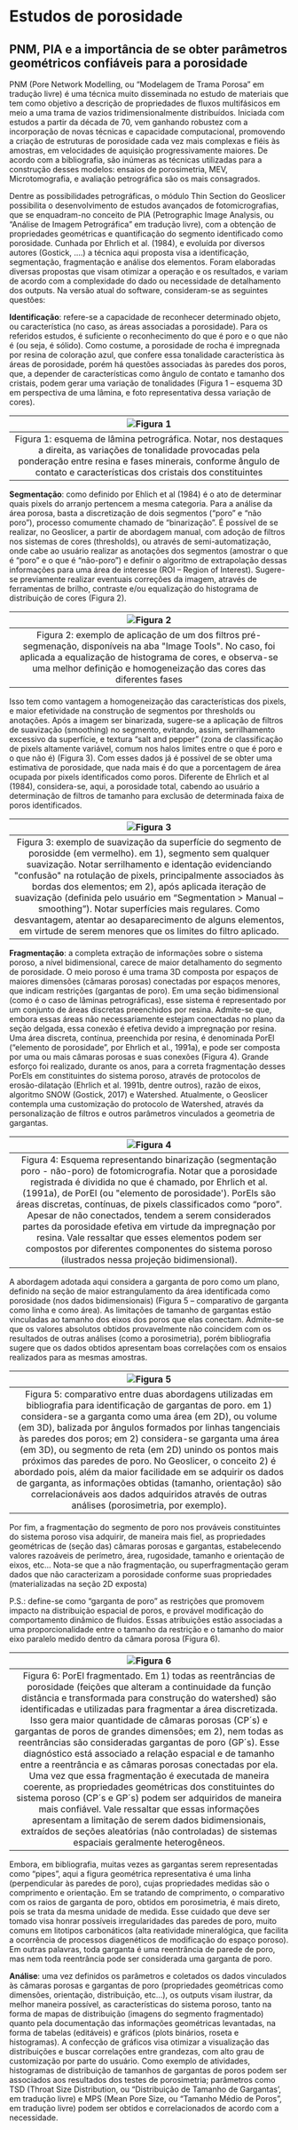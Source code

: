 # Estudos de porosidade

## PNM, PIA e a importância de se obter parâmetros geométricos confiáveis para a porosidade

PNM (Pore Network Modelling, ou “Modelagem de Trama Porosa” em tradução livre) é uma
técnica muito disseminada no estudo de materiais que tem como objetivo a descrição de
propriedades de fluxos multifásicos em meio a uma trama de vazios tridimensionalmente
distribuídos. Iniciada com estudos a partir da década de 70, vem ganhando robustez com a
incorporação de novas técnicas e capacidade computacional, promovendo a criação de
estruturas de porosidade cada vez mais complexas e fiéis às amostras, em velocidades de
aquisição progressivamente maiores. De acordo com a bibliografia, são inúmeras as técnicas
utilizadas para a construção desses modelos: ensaios de porosimetria, MEV, Microtomografia,
e avaliação petrográfica são os mais consagrados.

Dentre as possibilidades petrográficas, o módulo Thin Section do Geoslicer possibilita o desenvolvimento de estudos avançados de fotomicrografias, que se enquadram-no conceito de PIA (Petrographic Image Analysis, ou “Análise de Imagem Petrográfica” em tradução livre),  com a obtenção de propriedades geométricas e quantificação do segmento identificado como porosidade. Cunhada por Ehrlich et al. (1984), e evoluída por diversos autores (Gostick, ....) a técnica aqui proposta visa a identificação, segmentação, fragmentação e análise dos elementos. Foram elaboradas diversas propostas que visam otimizar a operação e os resultados, e variam de acordo com a complexidade do dado ou necessidade de detalhamento dos outputs. Na versão atual do software, consideram-se as seguintes questões:

**Identificação**: refere-se a capacidade de reconhecer determinado objeto, ou característica (no caso, as áreas associadas a porosidade). Para os referidos estudos, é suficiente o reconhecimento do que é poro e o que não é (ou seja, é sólido). Como costume, a porosidade de rocha é impregnada por resina de coloração azul, que confere essa tonalidade característica às áreas de porosidade, porém há questões associadas às paredes dos poros, que, a depender de características como ângulo de contato e tamanho dos cristais, podem gerar uma variação de tonalidades (Figura 1 – esquema 3D em perspectiva de uma lâmina, e foto representativa dessa variação de cores).

| ![Figura 1](estudos_de_porosidade-figura_1.png) |
|:-----------------------------------------------:|
| Figura 1: esquema de lâmina petrográfica. Notar, nos destaques a direita, as variações de tonalidade provocadas pela ponderação entre resina e fases minerais, conforme ângulo de contato e características dos cristais dos constituintes |

**Segmentação**: como definido por Ehlich et al (1984) é o ato de determinar quais pixels do arranjo pertencem a mesma categoria. Para a análise da área porosa, basta a discretização de dois segmentos (“poro” e “não poro”), processo comumente chamado de “binarização”. É possível de se realizar, no Geoslicer, a partir de abordagem manual, com adoção de filtros nos sistemas de cores (thresholds), ou através de semi-automatização, onde cabe ao usuário realizar as anotações dos segmentos (amostrar o que é “poro” e o que é “não-poro”) e definir o algoritmo de extrapolação dessas informações para uma área de interesse (ROI – Region of Interest). Sugere-se previamente realizar eventuais correções da imagem, através de ferramentas de brilho, contraste e/ou equalização do histograma de distribuição de cores (Figura 2).

| ![Figura 2](estudos_de_porosidade-figura_2.png) |
|:-----------------------------------------------:|
| Figura 2: exemplo de aplicação de um dos filtros pré-segmenação, disponíveis na aba "Image Tools". No caso, foi aplicada a equalização de histograma de cores, e observa-se uma melhor definição e homogeneização das cores das diferentes fases |

Isso tem como vantagem a homogeneização das características dos pixels, e maior efetividade na construção de segmentos por thresholds ou anotações. Após a imagem ser binarizada, sugere-se a aplicação de filtros de suavização (smoothing) no segmento, evitando, assim, serrilhamento excessivo da superfície, e textura “salt and pepper” (zona de classificação de pixels altamente variável, comum nos halos limites entre o que é poro e o que não é) (Figura 3). Com esses dados já é possível de se obter uma estimativa de porosidade, que nada mais é do que a porcentagem de área ocupada por pixels identificados como poros. Diferente de Ehrlich et al (1984), considera-se, aqui, a porosidade total, cabendo ao usuário a determinação de filtros de tamanho para exclusão de determinada faixa de poros identificados.

| ![Figura 3](estudos_de_porosidade-figura_3.png) |
|:-----------------------------------------------:|
| Figura 3: exemplo de suavização da superfície do segmento de porosidde (em vermelho). em 1), segmento sem qualquer suavização. Notar serrilhamento e identação evidenciando "confusão" na rotulação de pixels, principalmente associados às bordas dos elementos; em 2), após aplicada iteração de suavização (definida pelo usuário em “Segmentation > Manual – smoothing”). Notar superfícies mais regulares. Como desvantagem, atentar ao desaparecimento de alguns elementos, em virtude de serem menores que os limites do filtro aplicado. |

**Fragmentação**: a completa extração de informações sobre o sistema poroso, a nível bidimensional, carece de maior detalhamento do segmento de porosidade. O meio poroso é uma trama 3D composta por espaços de maiores dimensões (câmaras porosas) conectadas por espaços menores, que indicam restrições (gargantas de poro). Em uma seção bidimensional (como é o caso de lâminas petrográficas), esse sistema é representado por um conjunto de áreas discretas preenchidos por resina. Admite-se que, embora essas áreas não necessariamente estejam conectadas no plano da seção delgada, essa conexão é efetiva devido a impregnação por resina. Uma área discreta, contínua, preenchida por resina, é denominada PorEl (“elemento de porosidade”, por Ehrlich et al., 1991a), e pode ser composta por uma ou mais câmaras porosas e suas conexões (Figura 4). Grande esforço foi realizado, durante os anos, para a correta fragmentação desses PorEls em constituintes do sistema poroso, através de protocolos de erosão-dilatação (Ehrlich et al. 1991b, dentre outros), razão de eixos, algoritmo SNOW (Gostick, 2017) e Watershed. Atualmente, o Geoslicer contempla uma customização do protocolo de Watershed, através da personalização de filtros e outros parâmetros vinculados a geometria de gargantas.

| ![Figura 4](estudos_de_porosidade-figura_4.png) |
|:-----------------------------------------------:|
| Figura 4: Esquema representando binarização (segmentação poro - não-poro) de fotomicrografia. Notar que a porosidade registrada é dividida no que é chamado, por Ehrlich et al. (1991a), de PorEl (ou "elemento de porosidade'). PorEls são áreas discretas, contínuas, de pixels classificados como “poro”. Apesar de não conectados, tendem a serem considerados partes da porosidade efetiva em virtude da impregnação por resina. Vale ressaltar que esses elementos podem ser compostos por diferentes componentes do sistema poroso (ilustrados nessa projeção bidimensional). |

A abordagem adotada aqui considera a garganta de poro como um plano, definido na seção de maior estrangulamento da área identificada como porosidade (nos dados bidimensionais) (Figura 5 – comparativo de garganta como linha e como área). As limitações de tamanho de gargantas estão vinculadas ao tamanho dos eixos dos poros que elas conectam. Admite-se que os valores absolutos obtidos provavelmente não coincidem com os resultados de outras análises (como a porosimetria), porém bibliografia sugere que os dados obtidos apresentam boas correlações com os ensaios realizados para as mesmas amostras.

| ![Figura 5](estudos_de_porosidade-figura_5.png) |
|:-----------------------------------------------:|
| Figura 5: comparativo entre duas abordagens utilizadas em bibliografia para identificação de gargantas de poro. em 1) considera-se a garganta como uma área (em 2D), ou volume (em 3D), balizada por ângulos formados por linhas tangenciais às paredes dos poros; em 2) considera-se garganta uma área (em 3D), ou segmento de reta (em 2D) unindo os pontos mais próximos das paredes de poro. No Geoslicer, o conceito 2) é abordado pois, além da maior facilidade em se adquirir os dados de garganta, as informações obtidas (tamanho, orientação) são correlacionáveis aos dados adquiridos através de outras análises (porosimetria, por exemplo). |

Por fim, a fragmentação do segmento de poro nos prováveis constituintes do sistema poroso visa adquirir, de maneira mais fiel, as propriedades geométricas de (seção das) câmaras porosas e gargantas, estabelecendo valores razoáveis de perímetro, área, rugosidade, tamanho e orientação de eixos, etc... Nota-se que a não fragmentação, ou superfragmentação geram dados que não caracterizam a porosidade conforme suas propriedades (materializadas na seção 2D exposta)

P.S.: define-se como “garganta de poro” as restrições que promovem impacto na distribuição espacial de poros, e provável modificação do comportamento dinâmico de fluidos. Essas atribuições estão associadas a uma proporcionalidade entre o tamanho da restrição e o tamanho do maior eixo paralelo medido dentro da câmara porosa (Figura 6).

| ![Figura 6](estudos_de_porosidade-figura_6.png) |
|:-----------------------------------------------:|
| Figura 6: PorEl fragmentado. Em 1) todas as reentrâncias de porosidade (feições que alteram a continuidade da função distância e transformada para construção do watershed) são identificadas e utilizadas para fragmentar a área discretizada. Isso gera maior quantidade de câmaras porosas (CP´s) e gargantas de poros de grandes dimensões; em 2), nem todas as reentrâncias são consideradas gargantas de poro (GP´s). Esse diagnóstico está associado a relação espacial e de tamanho entre a reentrância e as câmaras porosas conectadas por ela. Uma vez que essa fragmentação é executada de maneira coerente, as propriedades geométricas dos constituintes do sistema poroso (CP´s e GP´s) podem ser adquiridos de maneira mais confiável. Vale ressaltar que essas informações apresentam a limitação de serem dados bidimensionais, extraídos de seções aleatórias (não controladas) de sistemas espaciais geralmente heterogêneos. |

Embora, em bibliografia, muitas vezes as gargantas serem representadas como “pipes”, aqui a figura geométrica representativa é uma linha (perpendicular às paredes de poro), cujas propriedades medidas são o comprimento e orientação. Em se tratando de comprimento, o comparativo com os raios de garganta de poro, obtidos em porosimetria, é mais direto, pois se trata da mesma unidade de medida. Esse cuidado que deve ser tomado visa honrar possíveis irregularidades das paredes de poro, muito comuns em litotipos carbonáticos (alta reatividade mineralógica, que facilita a ocorrência de processos diagenéticos de modificação do espaço poroso). Em outras palavras, toda garganta é uma reentrância de parede de poro, mas nem toda reentrância pode ser considerada uma garganta de poro.

**Análise**: uma vez definidos os parâmetros e coletados os dados vinculados às câmaras porosas e gargantas de poro (propriedades geométricas como dimensões, orientação, distribuição, etc...), os outputs visam ilustrar, da melhor maneira possível, as características do sistema poroso, tanto na forma de mapas de distribuição (imagens do segmento fragmentado) quanto pela documentação das informações geométricas levantadas, na forma de tabelas (editáveis) e gráficos (plots binários, roseta e histogramas). A confecção de gráficos visa otimizar a visualização das distribuições e buscar correlações entre grandezas, com alto grau de customização por parte do usuário. Como exemplo de atividades, histogramas de distribuição de tamanhos de gargantas de poros podem ser associados aos resultados dos testes de porosimetria; parâmetros como TSD (Throat Size Distribution, ou “Distribuição de Tamanho de Gargantas’, em tradução livre) e MPS (Mean Pore Size, ou “Tamanho Médio de Poros”, em tradução livre) podem ser obtidos e correlacionados de acordo com a necessidade.
